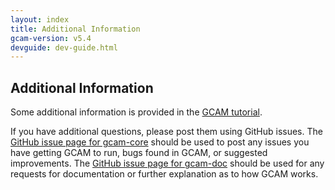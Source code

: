 ```yaml
---
layout: index
title: Additional Information
gcam-version: v5.4
devguide: dev-guide.html
---
```

## Additional Information

Some additional information is provided in the [GCAM tutorial](http://www.globalchange.umd.edu/data/annual-meetings/2018/GCAM_Tutorial_2018.pdf). 

If you have additional questions, please post them using GitHub issues. The [GitHub issue page for gcam-core](https://github.com/JGCRI/gcam-core/issues) should be used to post any issues you have getting GCAM to run, bugs found in GCAM, or suggested improvements. The [GitHub issue page for gcam-doc](https://github.com/JGCRI/gcam-doc/issues) should be used for any requests for documentation or further explanation as to how GCAM works.


